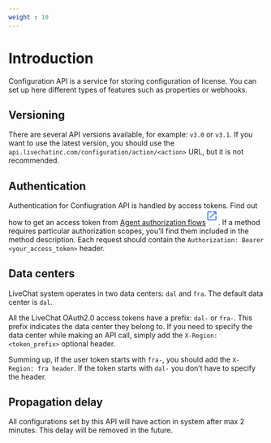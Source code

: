 ```yaml
---
weight : 10
---
```


# Introduction

Configuration API is a service for storing configuration of license. You can set up here different types of features such as properties or webhooks.

## Versioning

There are several API versions available, for example: `v3.0` or `v3.1`. If you want to use the latest version,
you should use the `api.livechatinc.com/configuration/action/<action>` URL, but it is not recommended.

## Authentication

Authentication for Confiugration API is handled by access tokens. Find out how to get an access token from [Agent authorization flows](https://developers.livechatinc.com/beta-docs/authorization/#agent-authorization-flows)<sup>[![LiveChat Link](link.svg)](https://developers.livechatinc.com/beta-docs/authorization/#agent-authorization-flows)</sup>. If a method requires particular authorization scopes, you’ll find them included in the method description. Each request should contain the `Authorization: Bearer <your_access_token>` header.



<!-- ```
curl -v api.livechatinc.com/v3.0/configuration/action/get_bot_agent_details 
-H 'Authorization: Bearer <your_access_token>' 
-X POST -d '{"bot_agent_id":"9a1829e224aea210da3a3f46a7074e28"}'
``` -->

## Data centers

LiveChat system operates in two data centers: `dal` and `fra`. The default data center is `dal`.

All the LiveChat OAuth2.0 access tokens have a prefix: `dal-` or `fra-`. This prefix indicates the data center they belong to. If you need to specify the data center while making an API call, simply add the `X-Region: <token_prefix>` optional header.

Summing up, if the user token starts with `fra-`, you should add the `X-Region: fra header`. If the token starts with `dal-` you don’t have to specify the header.

## Propagation delay

All configurations set by this API will have action in system after max 2 minutes. This delay will be removed in the future.

<!-- ## Configuration API Endpoint

Configuration API is available under URL `api.livechatinc.com/<version>/configuration/{endpoint}`. -->


